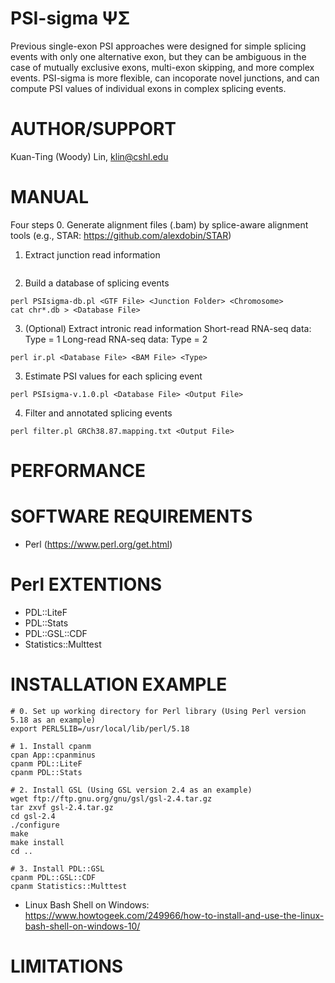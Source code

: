 PSI-sigma ΨΣ
=================
Previous single-exon PSI approaches were designed for simple splicing events with only one alternative exon, but they can be ambiguous in the case of mutually exclusive exons, multi-exon skipping, and more complex events. PSI-sigma is more flexible, can incoporate novel junctions, and can compute PSI values of individual exons in complex splicing events.

AUTHOR/SUPPORT
==============
Kuan-Ting (Woody) Lin, klin@cshl.edu

MANUAL
======
Four steps
 0. Generate alignment files (.bam) by splice-aware alignment tools (e.g., STAR: https://github.com/alexdobin/STAR)
 1. Extract junction read information
```

```
 2. Build a database of splicing events
```
perl PSIsigma-db.pl <GTF File> <Junction Folder> <Chromosome>
cat chr*.db > <Database File>
```
 3. (Optional) Extract intronic read information
 Short-read RNA-seq data: Type = 1
 Long-read RNA-seq data: Type = 2
```
perl ir.pl <Database File> <BAM File> <Type>
```
 3. Estimate PSI values for each splicing event
```
perl PSIsigma-v.1.0.pl <Database File> <Output File>
```
 4. Filter and annotated splicing events
```
perl filter.pl GRCh38.87.mapping.txt <Output File>
```
PERFORMANCE
==============


SOFTWARE REQUIREMENTS
==============================
  * Perl (https://www.perl.org/get.html)

Perl EXTENTIONS
==============================
  * PDL::LiteF
  * PDL::Stats
  * PDL::GSL::CDF
  * Statistics::Multtest

INSTALLATION EXAMPLE
============================== 
```
# 0. Set up working directory for Perl library (Using Perl version 5.18 as an example)
export PERL5LIB=/usr/local/lib/perl/5.18

# 1. Install cpanm
cpan App::cpanminus
cpanm PDL::LiteF
cpanm PDL::Stats

# 2. Install GSL (Using GSL version 2.4 as an example)
wget ftp://ftp.gnu.org/gnu/gsl/gsl-2.4.tar.gz
tar zxvf gsl-2.4.tar.gz
cd gsl-2.4
./configure
make
make install
cd ..

# 3. Install PDL::GSL
cpanm PDL::GSL::CDF
cpanm Statistics::Multtest
```
* Linux Bash Shell on Windows: https://www.howtogeek.com/249966/how-to-install-and-use-the-linux-bash-shell-on-windows-10/

LIMITATIONS
===========



